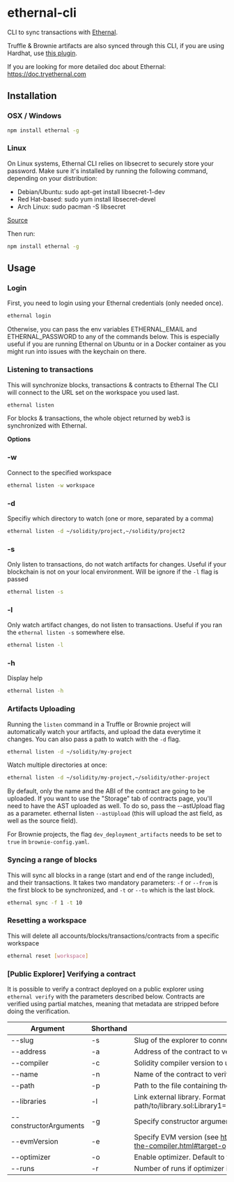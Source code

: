 # ethernal-cli

CLI to sync transactions with [Ethernal](https://www.tryethernal.com).

Truffle & Brownie artifacts are also synced through this CLI, if you are using Hardhat, use [this plugin](https://github.com/antoinedc/hardhat-ethernal).

If you are looking for more detailed doc about Ethernal: https://doc.tryethernal.com

## Installation

### OSX / Windows
```bash
npm install ethernal -g
```

### Linux
On Linux systems, Ethernal CLI relies on libsecret to securely store your password.
Make sure it's installed by running the following command, depending on your distribution:
- Debian/Ubuntu: sudo apt-get install libsecret-1-dev
- Red Hat-based: sudo yum install libsecret-devel
- Arch Linux: sudo pacman -S libsecret

[Source](https://github.com/atom/node-keytar#on-linux)

Then run:
```bash
npm install ethernal -g
```

## Usage

### Login
First, you need to login using your Ethernal credentials (only needed once).
```bash
ethernal login
```

Otherwise, you can pass the env variables ETHERNAL_EMAIL and ETHERNAL_PASSWORD to any of the commands below. This is especially useful if you are running Ethernal on Ubuntu or in a Docker container as you might run into issues with the keychain on there.

### Listening to transactions
This will synchronize blocks, transactions & contracts to Ethernal
The CLI will connect to the URL set on the workspace you used last.
```bash
ethernal listen
```
For blocks & transactions, the whole object returned by web3 is synchronized with Ethernal.

__Options__

### -w
Connect to the specified workspace
```bash
ethernal listen -w workspace
```

### -d
Specifiy which directory to watch (one or more, separated by a comma)
```bash
ethernal listen -d ~/solidity/project,~/solidity/project2
```

### -s
Only listen to transactions, do not watch artifacts for changes. Useful if your blockchain is not on your local environment.
Will be ignore if the ```-l``` flag is passed
```bash
ethernal listen -s
```

### -l
Only watch artifact changes, do not listen to transactions. Useful if you ran the ```ethernal listen -s``` somewhere else.
```bash
ethernal listen -l
```

### -h
Display help
```bash
ethernal listen -h
```

### Artifacts Uploading
Running the ```listen``` command in a Truffle or Brownie project will automatically watch your artifacts, and upload the data everytime it changes.
You can also pass a path to watch with the ```-d``` flag.
```bash
ethernal listen -d ~/solidity/my-project
```
Watch multiple directories at once:
```bash
ethernal listen -d ~/solidity/my-project,~/solidity/other-project
```

By default, only the name and the ABI of the contract are going to be uploaded. If you want to use the "Storage" tab of contracts page, you'll need to have the AST uploaded as well. To do so, pass the --astUpload flag as a parameter.
ethernal listen ```--astUpload``` (this will upload the ast field, as well as the source field).

For Brownie projects, the flag ```dev_deployment_artifacts``` needs to be set to ```true``` in ```brownie-config.yaml```.

### Syncing a range of blocks

This will sync all blocks in a range (start and end of the range included), and their transactions. It takes two mandatory parameters: ```-f``` or ```--from``` is the first block to be synchronized, and ```-t``` or ```--to``` which is the last block.
```bash
ethernal sync -f 1 -t 10
```

### Resetting a workspace

This will delete all accounts/blocks/transactions/contracts from a specific workspace
```bash
ethernal reset [workspace]
```

### [Public Explorer] Verifying a contract

It is possible to verify a contract deployed on a public explorer using `ethernal verify` with the parameters described below.
Contracts are verified using partial matches, meaning that metadata are stripped before doing the verification.

| Argument               | Shorthand | description                                                                                                                                    | Type    | Required |
|------------------------|-----------|------------------------------------------------------------------------------------------------------------------------------------------------|---------|----------|
| --slug                 | -s        | Slug of the explorer to connect to                                                                                                             | string  | Yes      |
| --address              | -a        | Address of the contract to verify                                                                                                              | string  | Yes      |
| --compiler             | -c        | Solidity compiler version to use                                                                                                               | string  | Yes      |
| --name                 | -n        | Name of the contract to verify                                                                                                                 | string  | Yes      |
| --path                 | -p        | Path to the file containing the contract to verify                                                                                             | string  | Yes      |
| --libraries            | -l        | Link external library. Format path/to/library.sol:Library1=0x1234,path/to/library.sol:Library2=0x12345                                         | string  | No       |
| --constructorArguments | -g        | Specify constructor arguments (ABI encoded)                                                                                                    | string  | No       |
| --evmVersion           | -e        | Specify EVM version (see https://docs.soliditylang.org/en/v0.8.16/using-the-compiler.html#target-options for valid options). Default to latest | string  | No       |
| --optimizer            | -o        | Enable optimizer. Default to false                                                                                                             | boolean | No       |
| --runs                 | -r        | Number of runs if optimizer is enabled                                                                                                         | number  | no       |
